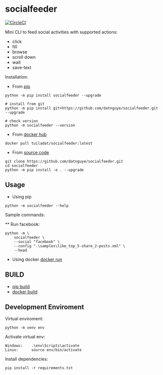 # socialfeeder
[![CircleCI](https://circleci.com/gh/datnguye/socialfeeder.svg?style=svg)](https://circleci.com/gh/datnguye/socialfeeder)

Mini CLI to feed social activities with supported actions:
* click
* fill
* browse
* scroll down
* wait
* save-text

Installation:
* From [pip](https://pypi.org/project/socialfeeder/) 
```
python -m pip install socialfeeder --upgrade

# install from git
python -m pip install git+https://github.com/datnguye/socialfeeder.git --upgrade

# check version
python -m socialfeeder --version
```

* From [docker hub](https://hub.docker.com/r/tuiladat/socialfeeder)
```
docker pull tuiladat/socialfeeder:latest
```

* From [source code](https://github.com/datnguye/socialfeeder)
```
git clone https://github.com/datnguye/socialfeeder.git
cd socialfeeder
python -m pip install -e . --upgrade
```

## Usage
* Using pip
```
python -m socialfeeder --help
```

Sample commands:

** Run facebook:
```
python -m \
    socialfeeder \
    --social "facebook" \
    --config ".\samples\like_top_5-share_2-posts.xml" \
    --head
```

* Using docker
[docker run](Docker.md#run-containter)


## BUILD
* [pip build](PUBLISH)
* [docker build](Docker.md)

## Development Enviroment
Virtual enviroment:
```
python -m venv env
```

Activate virtual env:
```
Windows: 	.\env\Scripts\activate
Linux:		source env/bin/activate
```

Install dependencies:
```
pip install -r requirements.txt
```


